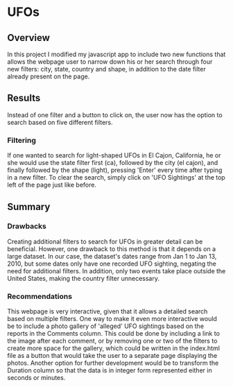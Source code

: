 # UFOs

## Overview
In this project I modified my javascript app to include two new functions that allows the webpage user to narrow down his or her search through four new filters: city, state, country and shape, in addition to the date filter already present on the page.

## Results
Instead of one filter and a button to click on, the user now has the option to search based on five different filters.  

### Filtering
If one wanted to search for light-shaped UFOs in El Cajon, California, he or she would use the state filter first (ca), followed by the city (el cajon), and finally followed by the shape (light), pressing 'Enter' every time after typing in a new filter.  To clear the search, simply click on 'UFO Sightings' at the top left of the page just like before.

## Summary

### Drawbacks
Creating additional filters to search for UFOs in greater detail can be beneficial.  However, one drawback to this method is that it depends on a large dataset.  In our case, the dataset's dates range from Jan 1 to Jan 13, 2010, but some dates only have one recorded UFO sighting, negating the need for additional filters.  In addition, only two events take place outside the United States, making the country filter unnecessary.

### Recommendations
This webpage is very interactive, given that it allows a detailed search based on multiple filters.  One way to make it even more interactive would be to include a photo gallery of 'alleged' UFO sightings based on the reports in the Comments column.  This could be done by including a link to the image after each comment, or by removing one or two of the filters to create more space for the gallery, which could be written in the index.html file as a button that would take the user to a separate page displaying the photos.  Another option for further development would be to transform the Duration column so that the data is in integer form represented either in seconds or minutes.
